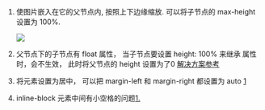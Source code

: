 1.  使图片嵌入在它的父节点内, 按照上下边缘缩放. 可以将子节点的 max-height 设置为 100%.


	<article>
		<img src="https://png.icons8.com/doodle/1600/google-plus-circled.png">
	</article>

2. 父节点下的子节点有  float 属性， 当子节点要设置 height: 100% 来继承 属性时，会不生效， 此时将父节点的 height 设置为了0
	[解决方案参考](https://www.lockedownseo.com/parent-div-100-height-child-floated-elements/)

3. 将元素设置为居中， 可以把 margin-left 和  margin-right 都设置为 auto [1](https://www.w3cplus.com/css/elements-horizontally-center-with-css.html)
4. inline-block 元素中间有小空格的问题[1.](http://www.w3cplus.com/css/fighting-the-space-between-inline-block-elements)
